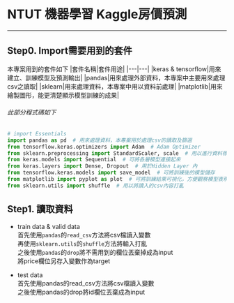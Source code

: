 # NTUT 機器學習 Kaggle房價預測
---
## Step0. Import需要用到的套件
本專案用到的套件如下
|套件名稱|套件用途|
|---|---|
|keras & tensorflow|用來建立、訓練模型及預測輸出|
|pandas|用來處理外部資料，本專案中主要用來處理csv之讀取|
|sklearn|用來處理資料，本專案中用以資料前處理|
|matplotlib|用來繪製圖形，能更清楚顯示模型訓練的成果|

###### 此部分程式碼如下
```python
# import Essentials
import pandas as pd  # 用來處理資料，本專案用於處理csv的讀取及篩選
from tensorflow.keras.optimizers import Adam  # Adam Optimizer
from sklearn.preprocessing import StandardScaler, scale  # 用以進行資料標準化
from keras.models import Sequential  # 可將各層模型連接起來
from keras.layers import Dense, Dropout  # 用於Hidden Layer 內
from tensorflow.keras.models import save_model  # 可將訓練後的模型儲存 
from matplotlib import pyplot as plot  # 可將訓練結果可視化，方便觀察模型表現
from sklearn.utils import shuffle  # 用以將讀入的csv內容打亂
```

## Step1. 讀取資料
* train data & valid data <br/>
首先使用`pandas`的`read_csv`方法將csv檔讀入變數 <br/>
再使用`sklearn.utils`的`shuffle`方法將輸入打亂 <br/>
之後使用`pandas`的`drop`將不需用到的欄位丟棄掉成為input <br/>
將price欄位另存入變數作為target <br/>

* test data <br/>
首先使用pandas的read_csv方法將csv檔讀入變數 <br/>
之後使用pandas的drop將id欄位丟棄成為input <br/>

